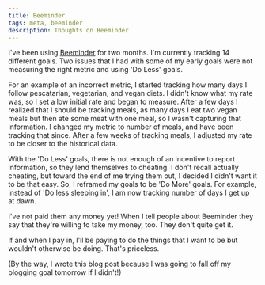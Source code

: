 ```yaml
---
title: Beeminder
tags: meta, beeminder
description: Thoughts on Beeminder
---
```


I've been using [Beeminder](https://www.beeminder.com/) for two months. I'm currently tracking 14 different goals. Two issues that I had with some of my early goals were not measuring the right metric and using 'Do Less' goals.

For an example of an incorrect metric, I started tracking how many days I follow pescatarian, vegetarian, and vegan diets. I didn't know what my rate was, so I set a low initial rate and began to measure. After a few days I realized that I should be tracking meals, as many days I eat two vegan meals but then ate some meat with one meal, so I wasn't capturing that information. I changed my metric to number of meals, and have been tracking that since. After a few weeks of tracking meals, I adjusted my rate to be closer to the historical data.

With the 'Do Less' goals, there is not enough of an incentive to report information, so they lend themselves to cheating. I don't recall actually cheating, but toward the end of me trying them out, I decided I didn't want it to be that easy. So, I reframed my goals to be 'Do More' goals. For example, instead of 'Do less sleeping in', I am now tracking number of days I get up at dawn.

I've not paid them any money yet! When I tell people about Beeminder they say that they're willing to take my money, too. They don't quite get it.

If and when I pay in, I'll be paying to do the things that I want to be but wouldn't otherwise be doing. That's priceless.

(By the way, I wrote this blog post because I was going to fall off my blogging goal tomorrow if I didn't!)
